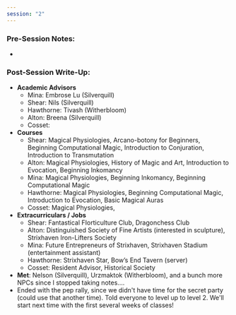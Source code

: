```yaml
---
session: "2"
---
```


### Pre-Session Notes:
* 


### Post-Session Write-Up:
- **Academic Advisors**
	- Mina: Embrose Lu (Silverquill)
	- Shear: Nils (Silverquill)
	- Hawthorne: Tivash (Witherbloom)
	- Alton: Breena (Silverquill)
	- Cosset: 
- **Courses**
	- Shear: Magical Physiologies, Arcano-botony for Beginners, Beginning Computational Magic, Introduction to Conjuration, Introduction to Transmutation
	- Alton: Magical Physiologies, History of Magic and Art, Introduction to Evocation, Beginning Inkomancy
	- Mina: Magical Physiologies, Beginning Inkomancy, Beginning Computational Magic
	- Hawthorne: Magical Physiologies, Beginning Computational Magic, Introduction to Evocation, Basic Magical Auras
	- Cosset: Magical Physiologies, 
- **Extracurriculars / Jobs**
	- Shear: Fantastical FIorticulture Club, Dragonchess Club
	- Alton: Distinguished Society of Fine Artists (interested in sculpture), Strixhaven Iron-Lifters Society
	- Mina: Future Entrepreneurs of Strixhaven, Strixhaven Stadium (entertainment assistant)
	- Hawthorne: Strixhaven Star, Bow’s End Tavern (server)
	- Cosset: Resident Advisor, Historical Society
- **Met**: Nelson (Silverquill), Urzmaktok (Witherbloom), and a bunch more NPCs since I stopped taking notes....
- Ended with the pep rally, since we didn't have time for the secret party (could use that another time). Told everyone to level up to level 2. We'll start next time with the first several weeks of classes!
